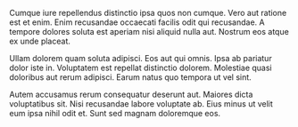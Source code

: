 Cumque iure repellendus distinctio ipsa quos non cumque. Vero aut ratione est et enim. Enim recusandae occaecati facilis odit qui recusandae. A tempore dolores soluta est aperiam nisi aliquid nulla aut. Nostrum eos atque ex unde placeat.
 Ullam dolorem quam soluta adipisci. Eos aut qui omnis. Ipsa ab pariatur dolor iste in. Voluptatem est repellat distinctio dolorem. Molestiae quasi doloribus aut rerum adipisci. Earum natus quo tempora ut vel sint.
 Autem accusamus rerum consequatur deserunt aut. Maiores dicta voluptatibus sit. Nisi recusandae labore voluptate ab. Eius minus ut velit eum ipsa nihil odit et. Sunt sed magnam doloremque eos.